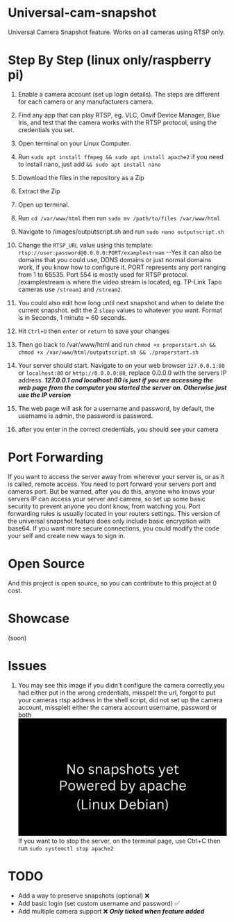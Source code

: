 # Universal-cam-snapshot
Universal Camera Snapshot feature. Works on all cameras using RTSP only.


# Step By Step (linux only/raspberry pi)
1. Enable a camera account (set up login details). The steps are different for each camera or any manufacturers camera.
2. Find any app that can play RTSP, eg. VLC, Onvif Device Manager, Blue Iris, and test that the camera works with the RTSP protocol, using the credentials you set.
3. Open terminal on your Linux Computer. 
4. Run ```sudo apt install ffmpeg && sudo apt install apache2``` if you need to install nano, just add ```&& sudo apt install nano```
5. Download the files in the repository as a Zip
6. Extract the Zip
7. Open up terminal.
8. Run ```cd /var/www/html``` then run ```sudo mv /path/to/files /var/www/html```
9. Navigate to /images/outputscript.sh and run ```sudo nano outputscript.sh```
10. Change the ```RTSP_URL``` value using this template: ```rtsp://user:password@0.0.0.0:PORT/examplestream``` --Yes it can also be domains that you could use, DDNS domains or just normal domains work, if you know how to configure it. PORT represents any port ranging from 1 to 65535. Port 554 is mostly used for RTSP protocol. /examplestream is where the video stream is located, eg. TP-Link Tapo cameras use ```/stream1``` and ```/stream2```.
11. You could also edit how long until next snapshot and when to delete the current snapshot. edit the 2 ```sleep``` values to whatever you want. Format is in Seconds, 1 minute = 60 seconds.
12. Hit ```Ctrl+O``` then ```enter``` or ```return``` to save your changes
13. Then go back to /var/www/html and run ```chmod +x properstart.sh && chmod +x /var/www/html/outputscript.sh && ./properstart.sh```

14. Your server should start. Navigate to on your web browser ```127.0.0.1:80``` or ```localhost:80``` or ```http://0.0.0.0:80```, replace 0.0.0.0 with the servers IP address. ***127.0.0.1 and localhost:80 is just if you are accessing the web page from the computer you started the server on. Otherwise just use the IP version***
15. The web page will ask for a username and password, by default, the username is admin,  the password is password.
16. after you enter in the correct credentials, you should see your camera
# Port Forwarding
If you want to access the server away from wherever your server is, or as it is called, remote access. You need to port forward your servers port and cameras port.
But be warned, after you do this, anyone who knows your servers IP can access your server and camera, so set up some basic security to prevent anyone you dont know, from watching you. 
Port forwarding rules is usually located in your routers settings. This version of the universal snapshot feature does only include basic encryption with base64. If you want more secure connections, you could modify the code your self and create new ways to sign in.
# Open Source
And this project is open source, so you can contribute to this project at 0 cost.

# Showcase
(soon)

# Issues
1. You may see this image if you didn't configure the camera correctly,you had either put in the wrong credentials, misspelt the url, forgot to put your cameras rtsp address in the shell script, did not set up the camera account, missplelt either the camera account username, password or both
![Camera Image](https://raw.githubusercontent.com/ICrashWindows12/Universal-cam-snapshot/refs/heads/main/images/current_status.jpg)
If you want to to stop the server, on the terminal page, use Ctrl+C then run ```sudo systemctl stop apache2```

# TODO
- Add a way to preserve snapshots (optional) ❌
- Add basic login (set custom username and password) ✅
- Add multiple camera support ❌
  ***Only ticked when feature added***
